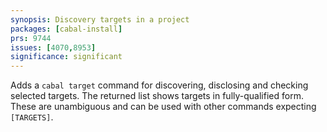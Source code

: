 ```yaml
---
synopsis: Discovery targets in a project
packages: [cabal-install]
prs: 9744
issues: [4070,8953]
significance: significant
---
```


Adds a `cabal target` command for discovering, disclosing and checking selected
targets. The returned list shows targets in fully-qualified form. These are
unambiguous and can be used with other commands expecting `[TARGETS]`.
